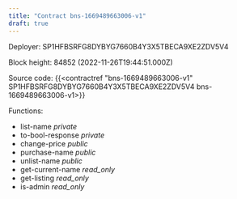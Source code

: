 ```yaml
---
title: "Contract bns-1669489663006-v1"
draft: true
---
```

Deployer: SP1HFBSRFG8DYBYG7660B4Y3X5TBECA9XE2ZDV5V4


 



Block height: 84852 (2022-11-26T19:44:51.000Z)

Source code: {{<contractref "bns-1669489663006-v1" SP1HFBSRFG8DYBYG7660B4Y3X5TBECA9XE2ZDV5V4 bns-1669489663006-v1>}}

Functions:

* list-name _private_
* to-bool-response _private_
* change-price _public_
* purchase-name _public_
* unlist-name _public_
* get-current-name _read_only_
* get-listing _read_only_
* is-admin _read_only_
